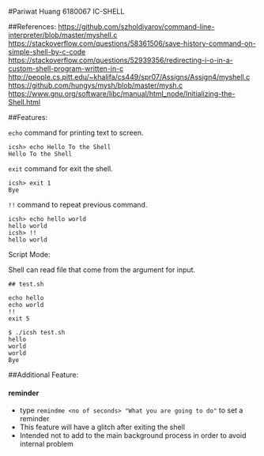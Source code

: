#Pariwat Huang 6180067 IC-SHELL

##References:
https://github.com/szholdiyarov/command-line-interpreter/blob/master/myshell.c
https://stackoverflow.com/questions/58361506/save-history-command-on-simple-shell-by-c-code
https://stackoverflow.com/questions/52939356/redirecting-i-o-in-a-custom-shell-program-written-in-c
http://people.cs.pitt.edu/~khalifa/cs449/spr07/Assigns/Assign4/myshell.c
https://github.com/hungys/mysh/blob/master/mysh.c
https://www.gnu.org/software/libc/manual/html_node/Initializing-the-Shell.html


##Features:

```echo``` command for printing text to screen.

```shell
icsh> echo Hello To the Shell
Hello To the Shell
```

`exit` command for exit the shell.

```shell
icsh> exit 1
Bye
```

`!!` command to repeat previous command.

```shell
icsh> echo hello world
hello world
icsh> !!
hello world
```

Script Mode:

Shell can read file that come from the argument for input.

```shell
## test.sh

echo hello
echo world
!!
exit 5
```



```shell
$ ./icsh test.sh
hello
world
world
Bye
```

##Additional Feature:

#### reminder
- type `remindme <no of seconds> "What you are going to do"` to set a reminder
- This feature will have a glitch after exiting the shell 
- Intended not to add to the main background process in order to avoid internal problem
